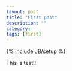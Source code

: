 ```yaml
---
layout: post
title: "First post"
description: ""
category: 
tags: [first]
---
```

{% include JB/setup %}

This is test!!
